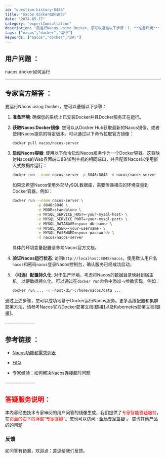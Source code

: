 ```yaml
---
id: "question-history-8436"
title: "nacos docker如何运行"
date: "2024-05-17"
category: "expertConsultation"
description: "要运行Nacos using Docker，您可以遵循以下步骤：1. **准备环境**: 确保您的系统上已安装Docker并且Docker服务正在运行。2. **获取Nacos Docker镜像**: 您可以从Docker Hub获取最新的Nacos镜像，或者使用Nacos提供的特定版本。可以通过以"
tags: ["nacos","docker","运行"]
keywords: ["nacos","docker","运行"]
---
```


## 用户问题 ： 
 nacos docker如何运行  

---------------
## 专家官方解答 ：

要运行Nacos using Docker，您可以遵循以下步骤：

1. **准备环境**: 确保您的系统上已安装Docker并且Docker服务正在运行。

2. **获取Nacos Docker镜像**: 您可以从Docker Hub获取最新的Nacos镜像，或者使用Nacos提供的特定版本。可以通过以下命令拉取官方镜像：
   ```bash
   docker pull nacos/nacos-server
   ```

3. **启动Nacos容器**: 使用以下命令启动Nacos服务作为一个Docker容器。这将映射Nacos的Web界面端口8848到主机的相同端口，并且配置Nacos以使用嵌入式数据库运行：
   ```bash
   docker run --name nacos-server -p 8848:8848 -d nacos/nacos-server
   ```
   如果您希望Nacos使用外部MySQL数据库，需要传递相应的环境变量到Docker容器，例如：
   ```bash
   docker run --name nacos-server \
              -p 8848:8848 \
              -e MODE=standalone \
              -e MYSQL_SERVICE_HOST=<your-mysql-host> \
              -e MYSQL_SERVICE_PORT=<your-mysql-port> \
              -e MYSQL_DATABASE=<your-db-name> \
              -e MYSQL_USER=<your-username> \
              -e MYSQL_PASSWORD=<your-password> \
              -d nacos/nacos-server
   ```
   具体的环境变量配置请参考Nacos官方文档。

4. **验证Nacos运行状态**: 访问`http://localhost:8848/nacos`，使用默认用户名`nacos`和密码`nacos`登录Nacos控制台，确认服务已经成功启动。

5. **（可选）配置持久化**: 对于生产环境，考虑将Nacos的数据目录映射到宿主机，以便数据持久化。可以通过在`docker run`命令中添加`-v`参数实现，例如：
   ```bash
   docker run ... -v <host-dir>:/home/nacos/data ...
   ```

通过上述步骤，您可以成功地基于Docker运行Nacos服务。更多高级配置和集群部署方法，请参考Nacos官方Docker部署文档[[链接](https://github.com/nacos-group/nacos-docker)]以及Kubernetes部署文档[[链接](https://github.com/nacos-group/nacos-k8s/blob/master/README-CN.md)]。


<font color="#949494">---------------</font> 


## 参考链接 ：

* [Nacos功能和需求列表](https://nacos.io/docs/latest/archive/feature-list)
 
 * [FAQ](https://nacos.io/docs/latest/guide/user/faq)
 
 * 专家经验：如何解决Nacos连接超时问题 


 <font color="#949494">---------------</font> 
 


## <font color="#FF0000">答疑服务说明：</font> 

本内容经由技术专家审阅的用户问答的镜像生成，我们提供了<font color="#FF0000">专家智能答疑服务</font>，在<font color="#FF0000">页面的右下的浮窗”专家答疑“</font>。您也可以访问 : [全局专家答疑](https://answer.opensource.alibaba.com/docs/intro) 。 咨询其他产品的的问题

### 反馈
如问答有错漏，欢迎点：[差评](https://ai.nacos.io/user/feedbackByEnhancerGradePOJOID?enhancerGradePOJOId=13656)给我们反馈。
